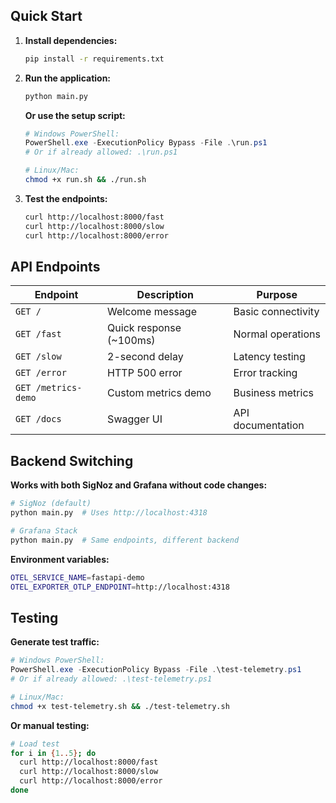 ## Quick Start

1. **Install dependencies:**
   ```bash
   pip install -r requirements.txt
   ```

2. **Run the application:**
   ```bash
   python main.py
   ```
   
   **Or use the setup script:**
   ```powershell
   # Windows PowerShell:
   PowerShell.exe -ExecutionPolicy Bypass -File .\run.ps1
   # Or if already allowed: .\run.ps1
   ```
   ```bash
   # Linux/Mac:
   chmod +x run.sh && ./run.sh
   ```

3. **Test the endpoints:**
   ```bash
   curl http://localhost:8000/fast
   curl http://localhost:8000/slow
   curl http://localhost:8000/error
   ```

## API Endpoints

| Endpoint | Description | Purpose |
|----------|-------------|---------|
| `GET /` | Welcome message | Basic connectivity |
| `GET /fast` | Quick response (~100ms) | Normal operations |
| `GET /slow` | 2-second delay | Latency testing |
| `GET /error` | HTTP 500 error | Error tracking |
| `GET /metrics-demo` | Custom metrics demo | Business metrics |
| `GET /docs` | Swagger UI | API documentation |

## Backend Switching

**Works with both SigNoz and Grafana without code changes:**

```bash
# SigNoz (default)
python main.py  # Uses http://localhost:4318

# Grafana Stack  
python main.py  # Same endpoints, different backend
```

**Environment variables:**
```bash
OTEL_SERVICE_NAME=fastapi-demo
OTEL_EXPORTER_OTLP_ENDPOINT=http://localhost:4318
```

## Testing

**Generate test traffic:**
```powershell
# Windows PowerShell:
PowerShell.exe -ExecutionPolicy Bypass -File .\test-telemetry.ps1
# Or if already allowed: .\test-telemetry.ps1
```
```bash
# Linux/Mac:
chmod +x test-telemetry.sh && ./test-telemetry.sh
```

**Or manual testing:**
```bash
# Load test
for i in {1..5}; do
  curl http://localhost:8000/fast
  curl http://localhost:8000/slow
  curl http://localhost:8000/error
done
```